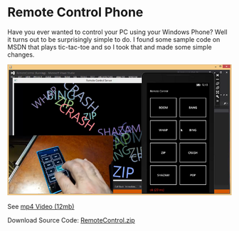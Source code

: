 
# Remote Control Phone

Have you ever wanted to control your PC using your Windows Phone?  Well it turns out to be surprisingly simple to do.  I found some sample code on MSDN that plays tic-tac-toe and so I took that and made some simple changes.

[![screenshot](ScreenShot.png)](https://lovettsoftwarestorage.blob.core.windows.net/videos/remotecontrolapp.mp4)

See [mp4 Video (12mb)](https://lovettsoftwarestorage.blob.core.windows.net/videos/remotecontrolapp.mp4)
 
Download Source Code: [RemoteControl.zip](http://www.lovettsoftware.com/downloads/remotecontrol/remotecontrol.zip)

